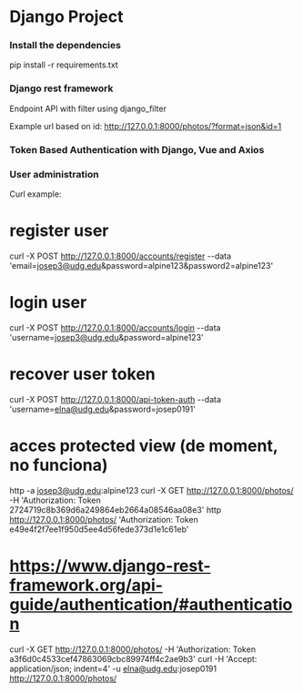 # Django Project

### Install the dependencies

pip install -r requirements.txt

### Django rest framework

Endpoint API with filter using django_filter

Example url based on id:
http://127.0.0.1:8000/photos/?format=json&id=1


### Token Based Authentication with Django, Vue and Axios

### User administration

Curl example:
# register user
curl -X POST http://127.0.0.1:8000/accounts/register --data 'email=josep3@udg.edu&password=alpine123&password2=alpine123'
# login user
curl -X POST http://127.0.0.1:8000/accounts/login --data 'username=josep3@udg.edu&password=alpine123'
# recover user token
curl -X POST http://127.0.0.1:8000/api-token-auth --data 'username=elna@udg.edu&password=josep0191'

# acces protected view (de moment, no funciona)
http -a josep3@udg.edu:alpine123 curl -X GET http://127.0.0.1:8000/photos/ -H 'Authorization: Token 2724719c8b369d6a249864eb2664a08546aa08e3'
http  http://127.0.0.1:8000/photos/ 'Authorization: Token e49e4f2f7ee1f950d5ee4d56fede373d1e1c61eb'
# https://www.django-rest-framework.org/api-guide/authentication/#authentication


curl -X GET http://127.0.0.1:8000/photos/ -H 'Authorization: Token a3f6d0c4533cef47863069cbc89974ff4c2ae9b3'
curl -H 'Accept: application/json; indent=4' -u elna@udg.edu:josep0191 http://127.0.0.1:8000/photos/
